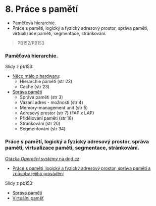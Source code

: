 # 8. Práce s pamětí

* Paměťová hierarchie.
* Práce s pamětí, logický a fyzický adresový prostor, správa paměti, virtualizace paměti, segmentace, stránkování.

> PB152/PB153

### Paměťová hierarchie.

Slidy z pb153:

* [Něco málo o hardwaru](https://is.muni.cz/el/1433/jaro2016/PB153/um/pb153_2.pdf):
  * Hierarchie paměti \(str 22\)
  * Cache \(str 23\)
* [Správa paměti](https://is.muni.cz/el/1433/jaro2016/PB153/um/pb153_10.pdf)
  * Správa paměti \(str 3\)
  * Vázání adres - možnosti \(str 4\)
  * Memory-management unit \(str 5\)
  * Adresový prostor \(str 7\) \(FAP x LAP\)
  * Přidělování paměti \(str 18\)
  * Stránkování \(str 20\)
  * Segmentování \(str 34\)

### Práce s pamětí, logický a fyzický adresový prostor, správa paměti, virtualizace paměti, segmentace, stránkování.

[Otázka _Operační systémy_ na dqd.cz](http://statnice.dqd.cz/home:prog:ap5):

* [Práce s pamětí, logický a fyzický adresový prostor, správa paměti a způsoby jejího provádění](http://statnice.dqd.cz/home:prog:ap5#prace_s_pameti_logicky_a_fyzicky_adresovy_prostor_sprava_pameti_a_zpusoby_jejiho_provadeni)

Slidy z pb153:

* [Správa paměti](https://is.muni.cz/el/1433/jaro2016/PB153/um/pb153_10.pdf)
* [Virtuální paměť](https://is.muni.cz/el/1433/jaro2016/PB153/um/pb153_10.pdf)



